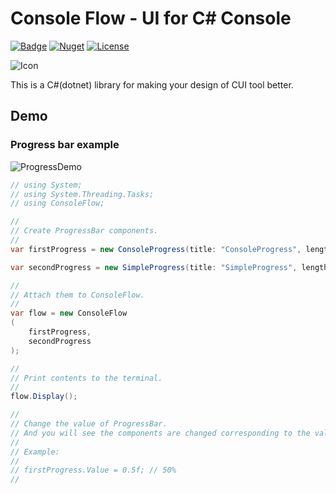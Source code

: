 # Console Flow - UI for C# Console

[![Badge](https://github.com/capra314cabra/ConsoleFlow/workflows/CI/badge.svg)](https://github.com/capra314cabra/ConsoleFlow/actions)
[![Nuget](https://img.shields.io/nuget/v/ConsoleFlow)](https://www.nuget.org/packages/ConsoleFlow/)
[![License](https://img.shields.io/github/license/capra314cabra/ConsoleFlow)](https://github.com/capra314cabra/ConsoleFlow/blob/master/LICENSE)

![Icon](https://media.githubusercontent.com/media/capra314cabra/ConsoleFlow/master/img/icon-256.png)

This is a C#(dotnet) library for making your design of CUI tool better.

## Demo

### Progress bar example

![ProgressDemo](https://media.githubusercontent.com/media/capra314cabra/ConsoleFlow/master/img/ConsoleProgressExample.gif)

``` C#
// using System;
// using System.Threading.Tasks;
// using ConsoleFlow;

//
// Create ProgressBar components.
//
var firstProgress = new ConsoleProgress(title: "ConsoleProgress", length: 50);

var secondProgress = new SimpleProgress(title: "SimpleProgress", length: 50);

//
// Attach them to ConsoleFlow.
//
var flow = new ConsoleFlow
(
    firstProgress,
    secondProgress
);

//
// Print contents to the terminal.
//
flow.Display();

//
// Change the value of ProgressBar.
// And you will see the components are changed corresponding to the value.
//
// Example:
//
// firstProgress.Value = 0.5f; // 50%
//
```
